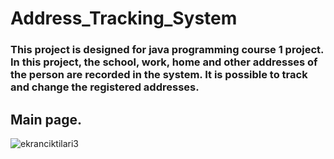 # Address_Tracking_System
### This project is designed for java programming course 1 project. In this project, the school, work, home and other addresses of the person are recorded in the system. It is possible to track and change the registered addresses.

## Main page. 
![ekranciktilari3](https://github.com/msamilleri/Address_Tracking_System_java/assets/44174659/e8c741b9-87db-4309-8944-6374ea92e6d2)

